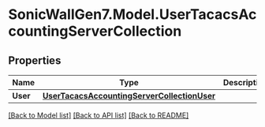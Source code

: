 # SonicWallGen7.Model.UserTacacsAccountingServerCollection

## Properties

Name | Type | Description | Notes
------------ | ------------- | ------------- | -------------
**User** | [**UserTacacsAccountingServerCollectionUser**](UserTacacsAccountingServerCollectionUser.md) |  | [optional] 

[[Back to Model list]](../README.md#documentation-for-models) [[Back to API list]](../README.md#documentation-for-api-endpoints) [[Back to README]](../README.md)

